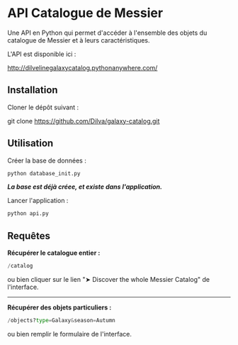 # API Catalogue de Messier

Une API en Python qui permet d'accéder à l'ensemble des objets du catalogue de Messier et à leurs caractéristiques.

L'API est disponible ici : 

http://dilvelinegalaxycatalog.pythonanywhere.com/



## Installation

Cloner le dépôt suivant :

git clone https://github.com/Dilva/galaxy-catalog.git


## Utilisation

Créer la base de données : 
```bash
python database_init.py
```
***La base est déjà créee, et existe dans l'application.***


Lancer l'application :
```bash
python api.py
```


## Requêtes

**Récupérer le catalogue entier :**
```python
/catalog
```

ou bien cliquer sur le lien "➤ Discover the whole Messier Catalog" de l'interface.

------


**Récupérer des objets particuliers :**
```python
/objects?type=Galaxy&season=Autumn
```
ou bien remplir le formulaire de l'interface.
